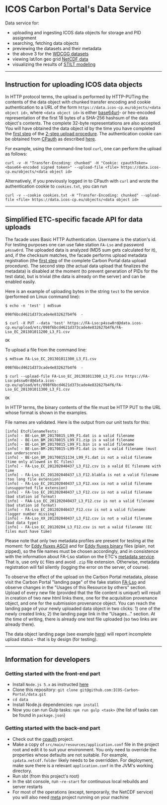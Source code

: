 # ICOS Carbon Portal's Data Service

Data service for:

- uploading and ingesting ICOS data objects for storage and PID assignment
- searching, fetching data objects
- previewing the datasets and their metadata
- the above 3 for the [WDCGG datasets](https://data.icos-cp.eu/portal/)
- viewing lat/lon geo grid [NetCDF data](https://data.icos-cp.eu/netcdf/)
- visualizing the results of [STILT modeling](https://data.icos-cp.eu/stilt/)

---

## Instruction for uploading ICOS data objects
In HTTP protocol terms, the upload is performed by HTTP-PUTing the contents of the data object with chunked transfer encoding and cookie authentication to a URL of the form `https://data.icos-cp.eu/objects/<data object id>`, where `<data object id>` is either [base64url](https://en.wikipedia.org/wiki/Base64#URL_applications)- or hex-encoded representation of the first 18 bytes of a SHA-256 hashsum of the data object's contents. The complete 32-byte representations are also accepted. You will have obtained the data object id by the time you have completed the [first step](https://github.com/ICOS-Carbon-Portal/meta#registering-the-metadata-package) of the [2-step upload procedure](https://github.com/ICOS-Carbon-Portal/meta#data-object-registration-and-upload-instructions). The authentication cookie can be obtained from [CPauth](https://cpauth.icos-cp.eu) as described [here](https://github.com/ICOS-Carbon-Portal/meta#authentication).

For example, using the command-line tool `curl`, one can perform the upload as follows:

`curl -v -H "Transfer-Encoding: chunked" -H "Cookie: cpauthToken=<base64-encoded signed token>" --upload-file <file> https://data.icos-cp.eu/objects/<data object id>`

Alternatively, if you previously logged in to CPauth with `curl` and wrote the authentication cookie to `cookies.txt`, you can run

`curl -v --cookie cookies.txt -H "Transfer-Encoding: chunked" --upload-file <file> https://data.icos-cp.eu/objects/<data object id>`

---

## Simplified ETC-specific facade API for data uploads
The facade uses Basic HTTP Authentication. Username is the station's id.
For testing purposes one can use fake station `FA-Lso` and password `p4ssw0rd`.
The uploaded data is analyzed (MD5 sum gets calculated for it), and, if the checksum matches, the facade performs upload metadata registration (the [first step](https://github.com/ICOS-Carbon-Portal/meta#registering-the-metadata-package) of the complete Carbon Portal data upload procedure).
The second step (the actual data upload that finalizes the metadata) is disabled at the moment (to prevent generation of PIDs for the test data), but is trivial (the data is already on the server) and can be enabled easily.

Here is an example of uploading bytes in the string `test` to the service (performed on Linux command line):

`$ echo -n 'test' | md5sum`

`098f6bcd4621d373cade4e832627b4f6  -`

`$ curl -X PUT --data 'test' https://FA-Lso:p4ssw0rd@data.icos-cp.eu/upload/etc/098f6bcd4621d373cade4e832627b4f6/FA-Lso_EC_201301011200_L3_F1.csv`

`OK`

To upload a file from the command line:

`$ md5sum FA-Lso_EC_201301011300_L3_F1.csv`

`098f6bcd4621d373cade4e832627b4f6  -`

`$ curl --upload-file FA-Lso_EC_201301011300_L3_F1.csv https://FA-Lso:p4ssw0rd@data.icos-cp.eu/upload/etc/098f6bcd4621d373cade4e832627b4f6/FA-Lso_EC_201301011300_L3_F1.csv`

`OK`

In HTTP terms, the binary contents of the file must be HTTP PUT to the URL whose format is shown in the examples. 

File names are validated. Here is the output from our unit tests for this:

	[info] EtcFilenameTests:
	[info] - BE-Lon_BM_20170815_L99_F1.dat is a valid filename
	[info] - BE-Lon_BM_20170815_L99_F1.zip is a valid filename
	[info] - BE-Lon_BM_20170815_L99_F1.bin is a valid filename
	[info] - BE-Lon-BM-20170815-L99-F1.dat is not a valid filename (must use underscores)
	[info] - BE-Lon_BM_201708151134_L99_F1.dat is not a valid filename (time only allowed in EC files)
	[info] - FA-Lso_EC_201202040437_L3_F12.csv is a valid EC filename with time
	[info] - FA-Lso_EC_201202040437_L3_F12.blabla is not a valid filename (too long file extension)
	[info] - FA-Lso_EC_201202040437_L3_F12.xxx is not a valid filename (unsupported file extension)
	[info] - FA-lso_EC_201202040437_L3_F12.csv is not a valid filename (bad station id format)
	[info] - FAA-Lso_EC_201202040437_L3_F12.csv is not a valid filename (bad station id format)
	[info] - FA-Lso_EC_201202040437_F12.csv is not a valid filename (logger number missing)
	[info] - FA-Lso_XX_201202040437_L3_F12.csv is not a valid filename (bad data type)
	[info] - FA-Lso_EC_20120204_L3_F12.csv is not a valid filename (EC files must have time)

Please note that only two metadata profiles are present for testing at the moment: for [Eddy fluxes ASCII](http://meta.icos-cp.eu/resources/cpmeta/etcEddyFluxRawSeriesCsv) and for [Eddy fluxes binary](http://meta.icos-cp.eu/resources/cpmeta/etcEddyFluxRawSeriesBin) files (plain, not zipped), so the file names must be chosen accordingly, and in consistence with the information about FA-Lso station on the ETC's [metadata service](http://www.europe-fluxdata.eu/metadata.aspx). That is, use only `EC` files and avoid `.zip` file extension. Otherwise, metadata registration will fail silently (logging the error on the server, of course).

To observe the effect of the upload on the Carbon Portal metadata, please visit the Carbon Portal "landing page" of the fake station [FA-Lso](http://meta.icos-cp.eu/resources/stations/ES_FA-Lso) and observe changes in the "Usages of this Resource by others" section.
Upload of every new file (provided that the file content is unique!) will result in creation of two new html links there, one for the acquisition provenance object, and one for the submission provenance object.
You can reach the landing page of your newly uploaded data object in two clicks: 1) one of the newly created links; 2) the landing page link in the "Usages..." section.
At the time of writing, there is already one test file uploaded (so two links are already there).

The data object landing page (see example [here](https://meta.icos-cp.eu/objects/9-UPzv1eohIyxT1JYrBjp4kY)) will report incomplete upload status - that is by design (for testing).

---
## Information for developers

### Getting started with the front-end part

- Install `Node.js 5.x` as instructed [here](https://github.com/nodesource/distributions)
- Clone this repository: `git clone git@github.com:ICOS-Carbon-Portal/data.git`
- `cd data`
- Install Node.js dependencies: `npm install`
- Now you can run Gulp tasks: `npm run gulp <task>` (the list of tasks can be found in `package.json`)

### Getting started with the back-end part

- Check out the [cpauth](https://github.com/ICOS-Carbon-Portal/cpauth) project.
- Make a copy of `src/main/resources/application.conf` file in the project root and edit it to suit your environment. You only need to override the properties whose defaults are not suitable. For example, `cpdata.netcdf.folder` likely needs to be overridden. For deployment, make sure there is a relevant `application.conf` in the JVM's working directory.
- Run sbt (from this project's root)
- In the sbt console, run `~re-start` for continuous local rebuilds and server restarts
- For most of the operations (except, temporarily, the NetCDF service) you will also need [meta](https://github.com/ICOS-Carbon-Portal/meta) project running on your machine

